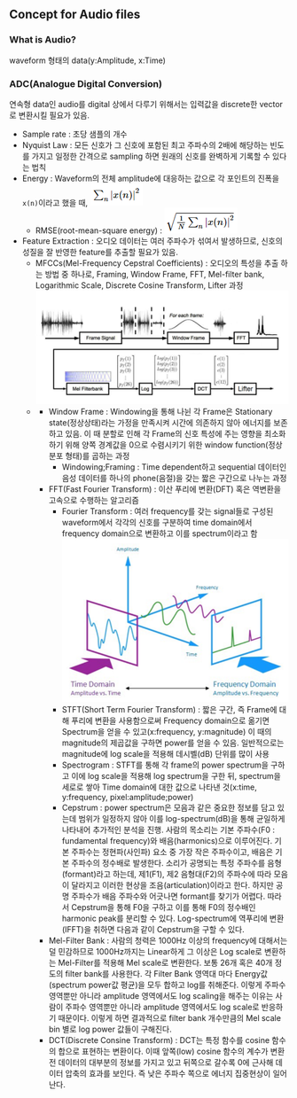 ## Concept for Audio files

### What is Audio?
waveform 형태의 data(y:Amplitude, x:Time)

### ADC(Analogue Digital Conversion)
연속형 data인 audio를 digital 상에서 다루기 위해서는 입력값을 discrete한 vector로 변환시킬 필요가 있음.
- Sample rate : 초당 샘플의 개수
- Nyquist Law : 모든 신호가 그 신호에 포함된 최고 주파수의 2배에 해당하는 빈도를 가지고 일정한 간격으로 sampling 하면 원래의 신호를 완벽하게 기록할 수 있다는 법칙
- Energy : Waveform의 전체 amplitude에 대응하는 값으로 각 포인트의 진폭을 `x(n)`이라고 했을 때, ![energy](./img/signal_energy.png)
    * RMSE(root-mean-square energy) : ![RMSE](./img/rmse.png)
- Feature Extraction : 오디오 데이터는 여러 주파수가 섞여서 발생하므로, 신호의 성질을 잘 반영한 feature를 추출할 필요가 있음.
    * MFCCs(Mel-Frequency Cepstral Coefficients) : 오디오의 특성을 추출 하는 방법 중 하나로, Framing, Window Frame, FFT, Mel-filter bank, Logarithmic Scale, Discrete Cosine Transform, Lifter 과정
    ![MFCCs](./img/MFCCs.png)
    * 
        + Window Frame : Windowing을 통해 나뉜 각 Frame은 Stationary state(정상상태)라는 가정을 만족시켜 시간에 의존하지 않아 에너지를 보존하고 있음. 이 때 분할로 인해 각 Frame의 신호 특성에 주는 영향을 최소화하기 위해 양쪽 경계값을 0으로 수렴시키기 위한 window function(정상분포 형태)를 곱하는 과정
            + Windowing;Framing : Time dependent하고 sequential 데이터인 음성 데이터를 하나의 phone(음절)을 갖는 짧은 구간으로 나누는 과정
        + FFT(Fast Fourier Transform) : 이산 푸리에 변환(DFT) 혹은 역변환을 고속으로 수행하는 알고리즘
            + Fourier Transform : 여러 frequency를 갖는 signal들로 구성된 waveform에서 각각의 신호를 구분하여 time domain에서 frequency domain으로 변환하고 이를 spectrum이라고 함
            ![Domain](./img/freq_time_amp.png)
            + STFT(Short Term Fourier Transform) : 짧은 구간, 즉 Frame에 대해 푸리에 변환을 사용함으로써 Frequency domain으로 옮기면 Spectrum을 얻을 수 있고(x:frequency, y:magnitude) 이 때의 magnitude의 제곱값을 구하면 power를 얻을 수 있음. 일반적으로는 magnitude에 log scale을 적용해 데시벨(dB) 단위를 많이 사용
            + Spectrogram : STFT를 통해 각 frame의 power spectrum을 구하고 이에 log scale을 적용해 log spectrum을 구한 뒤, spectrum을 세로로 쌓아 Time domain에 대한 값으로 나타낸 것(x:time, y:frequency, pixel:amplitude;power)
            + Cepstrum : power spectrum은 모음과 같은 중요한 정보를 담고 있는데 범위가 일정하지 않아 이를 log-spectrum(dB)을 통해 균일하게 나타내어 추가적인 분석을 진행.
            사람의 목소리는 기본 주파수(F0 : fundamental frequency)와 배음(harmonics)으로 이루어진다. 기본 주파수는 정현파(사인파) 요소 중 가장 작은 주파수이고, 배음은 기본 주파수의 정수배로 발생한다. 소리가 공명되는 특정 주파수를 음형(formant)라고 하는데, 제1(F1), 제2 음형대(F2)의 주파수에 따라 모음이 달라지고 이러한 현상을 조음(articulation)이라고 한다. 하지만 공명 주파수가 배음 주파수와 어긋나면 formant를 찾기가 어렵다. 따라서 Cepstrum을 통해 F0을 구하고 이를 통해 F0의 정수배인 harmonic peak를 분리할 수 있다. Log-spectrum에 역푸리에 변환(IFFT)을 취하면 다음과 같이 Cepstrum을 구할 수 있다.
        + Mel-Filter Bank : 사람의 청력은 1000Hz 이상의 frequency에 대해서는 덜 민감하므로 1000Hz까지는 Linear하게 그 이상은 Log scale로 변환하는 Mel-Filter를 적용해 Mel scale로 변환한다. 보통 26개 혹은 40개 정도의 filter bank를 사용한다. 각 Filter Bank 영역대 마다 Energy값(spectrum power값 평균)을 모두 합하고 log를 취해준다. 이렇게 주파수 영역뿐만 아니라 amplitude 영역에서도 log scaling을 해주는 이유는 사람이 주파수 영역뿐만 아니라 amplitude 영역에서도 log scale로 반응하기 때문이다. 이렇게 하면 결과적으로 filter bank 개수만큼의 Mel scale bin 별로 log power 값들이 구해진다.
        + DCT(Discrete Consine Transform) : DCT는 특정 함수를 cosine 함수의 합으로 표현하는 변환이다. 이때 앞쪽(low) cosine 함수의 계수가 변환 전 데이터의 대부분의 정보를 가지고 있고 뒤쪽으로 갈수록 0에 근사해 데이터 압축의 효과를 보인다. 즉 낮은 주파수 쪽으로 에너지 집중현상이 일어난다.